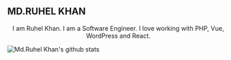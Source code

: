 ## MD.RUHEL KHAN

<div align="center">
I am Ruhel Khan. I am a Software Engineer. I love working with PHP, Vue, WordPress and React.
</div>

![Md.Ruhel Khan's github stats](https://github-readme-stats.vercel.app/api?username=ruhel241&count_private=true)
